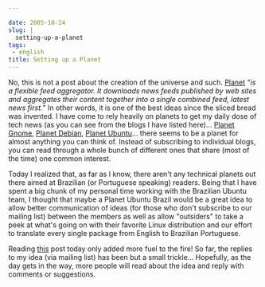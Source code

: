 ```yaml
---

date: 2005-10-24
slug: |
  setting-up-a-planet
tags:
 - english
title: Setting up a Planet
---
```


No, this is not a post about the creation of the universe and such.
[Planet](http://planetplanet.org/) "*is a flexible feed aggregator. It
downloads news feeds published by web sites and aggregates their content
together into a single combined feed, latest news first.*\" In other
words, it is one of the best ideas since the sliced bread was invented.
I have come to rely heavily on planets to get my daily dose of tech news
(as you can see from the blogs I have listed here)... [Planet
Gnome](http://planet.gnome.org/), [Planet
Debian](http://planet.debian.org/), [Planet
Ubuntu](http://planet.ubuntulinux.org/%0A)... there seems to be a planet
for almost anything you can think of. Instead of subscribing to
individual blogs, you can read through a whole bunch of different ones
that share (most of the time) one common interest.

Today I realized that, as far as I know, there aren't any technical
planets out there aimed at Brazilian (or Portuguese speaking) readers.
Being that I have spent a big chunk of my personal time working with the
Brazilian Ubuntu team, I thought that maybe a Planet Ubuntu Brazil would
be a great idea to allow better communication of ideas (for those who
don't subscribe to our mailing list) between the members as well as
allow "outsiders" to take a peek at what's going on with their favorite
Linux distribution and our effort to translate every single package from
English to Brazilian Portuguese.

Reading [this](http://baruch.ev-en.org/blog/Misc/the-making-of-a-planet)
post today only added more fuel to the fire! So far, the replies to my
idea (via mailing list) has been but a small trickle... Hopefully, as
the day gets in the way, more people will read about the idea and reply
with comments or suggestions.
